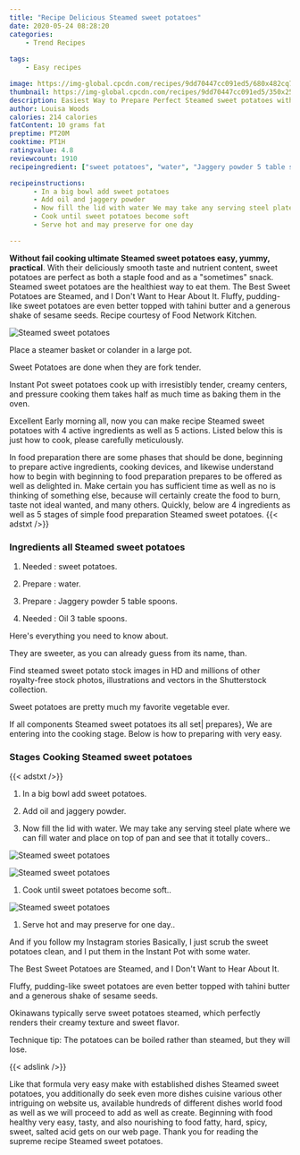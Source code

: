 ```yaml
---
title: "Recipe Delicious Steamed sweet potatoes"
date: 2020-05-24 08:28:20
categories:
    - Trend Recipes
    
tags:
    - Easy recipes

image: https://img-global.cpcdn.com/recipes/9dd70447cc091ed5/680x482cq70/steamed-sweet-potatoes-recipe-main-photo.jpg
thumbnail: https://img-global.cpcdn.com/recipes/9dd70447cc091ed5/350x250cq70/steamed-sweet-potatoes-recipe-main-photo.jpg
description: Easiest Way to Prepare Perfect Steamed sweet potatoes with 4 ingredients and 5 stages of easy cooking.
author: Louisa Woods
calories: 214 calories
fatContent: 10 grams fat
preptime: PT20M
cooktime: PT1H
ratingvalue: 4.8
reviewcount: 1910
recipeingredient: ["sweet potatoes", "water", "Jaggery powder 5 table spoons", "Oil 3 table spoons"]

recipeinstructions: 
      - In a big bowl add sweet potatoes 
      - Add oil and jaggery powder 
      - Now fill the lid with water We may take any serving steel plate where we can fill water and place on top of pan and see that it totally covers 
      - Cook until sweet potatoes become soft 
      - Serve hot and may preserve for one day

---
```




**Without fail cooking ultimate Steamed sweet potatoes easy, yummy, practical**. With their deliciously smooth taste and nutrient content, sweet potatoes are perfect as both a staple food and as a &#34;sometimes&#34; snack. Steamed sweet potatoes are the healthiest way to eat them. The Best Sweet Potatoes are Steamed, and I Don&#39;t Want to Hear About It. Fluffy, pudding-like sweet potatoes are even better topped with tahini butter and a generous shake of sesame seeds. Recipe courtesy of Food Network Kitchen.


![Steamed sweet potatoes](https://img-global.cpcdn.com/recipes/9dd70447cc091ed5/680x482cq70/steamed-sweet-potatoes-recipe-main-photo.jpg "Steamed sweet potatoes")



Place a steamer basket or colander in a large pot.

Sweet Potatoes are done when they are fork tender.

Instant Pot sweet potatoes cook up with irresistibly tender, creamy centers, and pressure cooking them takes half as much time as baking them in the oven.


Excellent Early morning all, now you can make recipe Steamed sweet potatoes with 4 active ingredients as well as 5 actions. Listed below this is just how to cook, please carefully meticulously.

In food preparation there are some phases that should be done, beginning to prepare active ingredients, cooking devices, and likewise understand how to begin with beginning to food preparation prepares to be offered as well as delighted in. Make certain you has sufficient time as well as no is thinking of something else, because will certainly create the food to burn, taste not ideal wanted, and many others. Quickly, below are 4 ingredients as well as 5 stages of simple food preparation Steamed sweet potatoes.
{{< adstxt />}}

### Ingredients all Steamed sweet potatoes


1. Needed  : sweet potatoes.

1. Prepare  : water.

1. Prepare  : Jaggery powder 5 table spoons.

1. Needed  : Oil 3 table spoons.


Here&#39;s everything you need to know about.

They are sweeter, as you can already guess from its name, than.

Find steamed sweet potato stock images in HD and millions of other royalty-free stock photos, illustrations and vectors in the Shutterstock collection.

Sweet potatoes are pretty much my favorite vegetable ever.


If all components Steamed sweet potatoes its all set| prepares}, We are entering into the cooking stage. Below is how to preparing with very easy.

### Stages Cooking Steamed sweet potatoes

{{< adstxt />}}


1. In a big bowl add sweet potatoes.



1. Add oil and jaggery powder.



1. Now fill the lid with water. We may take any serving steel plate where we can fill water and place on top of pan and see that it totally covers..



![Steamed sweet potatoes](https://img-global.cpcdn.com/steps/b7abe4329904dce4/160x128cq70/steamed-sweet-potatoes-recipe-step-3-photo.jpg" "Steamed sweet potatoes")

![Steamed sweet potatoes](https://img-global.cpcdn.com/steps/822b83ea4d866276/160x128cq70/steamed-sweet-potatoes-recipe-step-3-photo.jpg" "Steamed sweet potatoes")



1. Cook until sweet potatoes become soft..



![Steamed sweet potatoes](https://img-global.cpcdn.com/steps/99499dbaca1ab44c/160x128cq70/steamed-sweet-potatoes-recipe-step-4-photo.jpg" "Steamed sweet potatoes")



1. Serve hot and may preserve for one day..




And if you follow my Instagram stories Basically, I just scrub the sweet potatoes clean, and I put them in the Instant Pot with some water.

The Best Sweet Potatoes are Steamed, and I Don&#39;t Want to Hear About It.

Fluffy, pudding-like sweet potatoes are even better topped with tahini butter and a generous shake of sesame seeds.

Okinawans typically serve sweet potatoes steamed, which perfectly renders their creamy texture and sweet flavor.

Technique tip: The potatoes can be boiled rather than steamed, but they will lose.


{{< adslink />}}

Like that formula very easy make with established dishes Steamed sweet potatoes, you additionally do seek even more dishes cuisine various other intriguing on website us, available hundreds of different dishes world food as well as we will proceed to add as well as create. Beginning with food healthy very easy, tasty, and also nourishing to food fatty, hard, spicy, sweet, salted acid gets on our web page. Thank you for reading the supreme recipe Steamed sweet potatoes.
